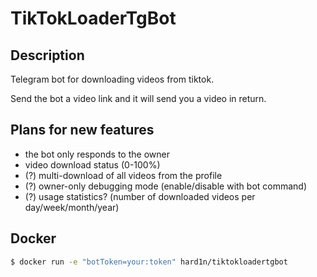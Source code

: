 # TikTokLoaderTgBot

## Description
Telegram bot for downloading videos from tiktok.

Send the bot a video link and it will send you a video in return.

## Plans for new features
- the bot only responds to the owner
- video download status (0-100%)
- (?) multi-download of all videos from the profile
- (?) owner-only debugging mode (enable/disable with bot command)
- (?) usage statistics? (number of downloaded videos per day/week/month/year)


## Docker

```bash
$ docker run -e "botToken=your:token" hard1n/tiktokloadertgbot
```
